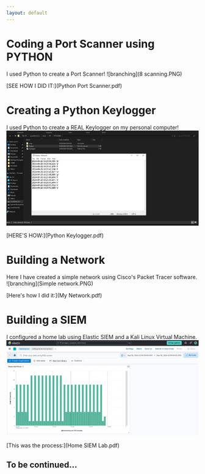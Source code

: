 ```yaml
---
layout: default
---
```


# Coding a Port Scanner using PYTHON

I used Python to create a Port Scanner!
![branching](8 scanning.PNG)

[SEE HOW I DID IT:](Python Port Scanner.pdf)



# Creating a Python Keylogger

I used Python to create a REAL Keylogger on my personal computer!
![branching](Captu.PNG)

[HERE'S HOW:](Python Keylogger.pdf)



# Building a Network

Here I have created a simple network using Cisco's Packet Tracer software.
![branching](Simple network.PNG)

[Here's how I did it:](My Network.pdf)



# Building a SIEM

I configured a home lab using Elastic SIEM and a Kali Linux Virtual Machine.
![branching](dashhh.PNG)

[This was the process:](Home SIEM Lab.pdf)



## To be continued...
